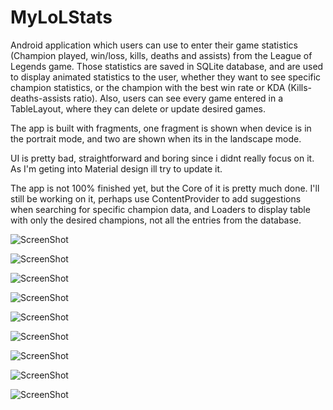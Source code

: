 # MyLoLStats

Android application which users can use to enter their game statistics (Champion played, win/loss, kills, deaths and assists)
from the League of Legends game. Those statistics are saved in SQLite database, and are used to display animated statistics to 
the user, whether they want to see specific champion statistics, or the champion with the best win rate or KDA (Kills-deaths-assists ratio).
Also, users can see every game entered in a TableLayout, where they can delete or update desired games. 

The app is built with fragments, one fragment is shown when device is in the portrait mode, and two are shown when its in the
landscape mode. 

UI is pretty bad, straightforward and boring since i didnt really focus on it. As I'm geting into Material design ill try to 
update it.

The app is not 100% finished yet, but the Core of it is pretty much done.
I'll still be working on it, perhaps use ContentProvider to add suggestions when searching for specific champion data, and Loaders to display table with only the desired champions, not all the entries from the database.

![ScreenShot](http://s29.postimg.org/upjotgk93/Main_menu.png)

![ScreenShot](http://s8.postimg.org/oamjpm3k5/portrait.png)

![ScreenShot](http://s15.postimg.org/hxdt7lgq3/delete_Update.png)

![ScreenShot](http://i60.tinypic.com/2mmb7l.png)

![ScreenShot](http://s2.postimg.org/6qx896jx5/best_Kda.png)

![ScreenShot](http://s17.postimg.org/4a60armrj/best_Win_Rate.png)

![ScreenShot](http://s8.postimg.org/wvkguj345/best_Win_Rate2.png)

![ScreenShot](http://s17.postimg.org/gif38054v/check_Champion.png)

![ScreenShot](http://s23.postimg.org/h8ymma5mz/check_Champion2.png)


